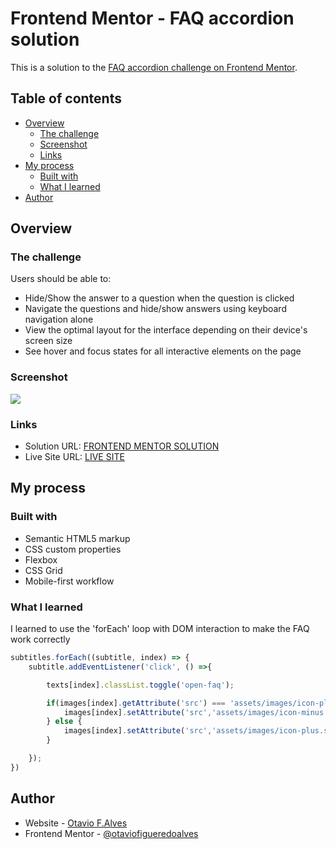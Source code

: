 # Frontend Mentor - FAQ accordion solution

This is a solution to the [FAQ accordion challenge on Frontend Mentor](https://www.frontendmentor.io/challenges/faq-accordion-wyfFdeBwBz).

## Table of contents

- [Overview](#overview)
  - [The challenge](#the-challenge)
  - [Screenshot](#screenshot)
  - [Links](#links)
- [My process](#my-process)
  - [Built with](#built-with)
  - [What I learned](#what-i-learned)
- [Author](#author)

## Overview

### The challenge

Users should be able to:

- Hide/Show the answer to a question when the question is clicked
- Navigate the questions and hide/show answers using keyboard navigation alone
- View the optimal layout for the interface depending on their device's screen size
- See hover and focus states for all interactive elements on the page

### Screenshot

![](./assets/images/FAQS.avif)



### Links

- Solution URL: [FRONTEND MENTOR SOLUTION](https://your-solution-url.com)
- Live Site URL: [LIVE SITE](https://your-live-site-url.com)

## My process

### Built with

- Semantic HTML5 markup
- CSS custom properties
- Flexbox
- CSS Grid
- Mobile-first workflow


### What I learned

I learned to use the 'forEach' loop with DOM interaction to make the FAQ work correctly

```js
subtitles.forEach((subtitle, index) => {
    subtitle.addEventListener('click', () =>{

        texts[index].classList.toggle('open-faq');

        if(images[index].getAttribute('src') === 'assets/images/icon-plus.svg'){
            images[index].setAttribute('src','assets/images/icon-minus.svg');
        } else {
            images[index].setAttribute('src','assets/images/icon-plus.svg');
        }

    });    
})
```

## Author

- Website - [Otavio F.Alves](otaviofigueredoalves.github.io/portfolio)
- Frontend Mentor - [@otaviofigueredoalves](https://www.frontendmentor.io/profile/otaviofigueredoalves)

